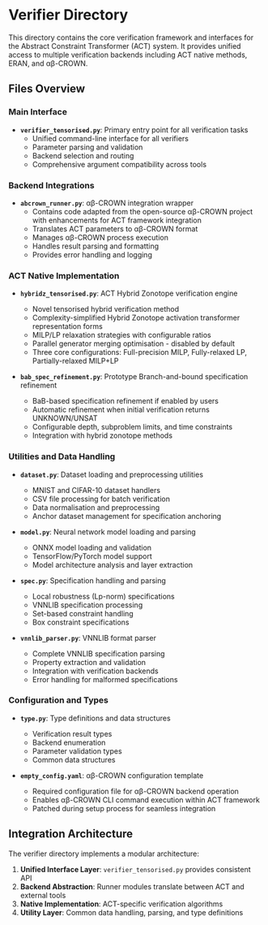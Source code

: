 # Verifier Directory

This directory contains the core verification framework and interfaces for the Abstract Constraint Transformer (ACT) system. It provides unified access to multiple verification backends including ACT native methods, ERAN, and αβ-CROWN.

## Files Overview

### Main Interface
- **`verifier_tensorised.py`**: Primary entry point for all verification tasks
  - Unified command-line interface for all verifiers
  - Parameter parsing and validation
  - Backend selection and routing
  - Comprehensive argument compatibility across tools

### Backend Integrations
- **`abcrown_runner.py`**: αβ-CROWN integration wrapper
  - Contains code adapted from the open-source αβ-CROWN project with enhancements for ACT framework integration
  - Translates ACT parameters to αβ-CROWN format
  - Manages αβ-CROWN process execution
  - Handles result parsing and formatting
  - Provides error handling and logging

### ACT Native Implementation
- **`hybridz_tensorised.py`**: ACT Hybrid Zonotope verification engine
  - Novel tensorised hybrid verification method
  - Complexity-simplified Hybrid Zonotope activation transformer representation forms
  - MILP/LP relaxation strategies with configurable ratios
  - Parallel generator merging optimisation - disabled by default
  - Three core configurations: Full-precision MILP, Fully-relaxed LP, Partially-relaxed MILP+LP

- **`bab_spec_refinement.py`**: Prototype Branch-and-bound specification refinement
  - BaB-based specification refinement if enabled by users
  - Automatic refinement when initial verification returns UNKNOWN/UNSAT
  - Configurable depth, subproblem limits, and time constraints
  - Integration with hybrid zonotope methods

### Utilities and Data Handling
- **`dataset.py`**: Dataset loading and preprocessing utilities
  - MNIST and CIFAR-10 dataset handlers
  - CSV file processing for batch verification
  - Data normalisation and preprocessing
  - Anchor dataset management for specification anchoring

- **`model.py`**: Neural network model loading and parsing
  - ONNX model loading and validation
  - TensorFlow/PyTorch model support
  - Model architecture analysis and layer extraction

- **`spec.py`**: Specification handling and parsing
  - Local robustness (Lp-norm) specifications
  - VNNLIB specification processing
  - Set-based constraint handling
  - Box constraint specifications

- **`vnnlib_parser.py`**: VNNLIB format parser
  - Complete VNNLIB specification parsing
  - Property extraction and validation
  - Integration with verification backends
  - Error handling for malformed specifications

### Configuration and Types
- **`type.py`**: Type definitions and data structures
  - Verification result types
  - Backend enumeration
  - Parameter validation types
  - Common data structures

- **`empty_config.yaml`**: αβ-CROWN configuration template
  - Required configuration file for αβ-CROWN backend operation
  - Enables αβ-CROWN CLI command execution within ACT framework
  - Patched during setup process for seamless integration


## Integration Architecture

The verifier directory implements a modular architecture:

1. **Unified Interface Layer**: `verifier_tensorised.py` provides consistent API
2. **Backend Abstraction**: Runner modules translate between ACT and external tools
3. **Native Implementation**: ACT-specific verification algorithms
4. **Utility Layer**: Common data handling, parsing, and type definitions